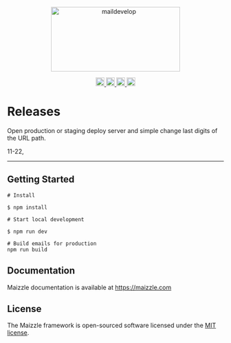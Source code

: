 <div align="center">
  <p>
    <a href="https://maizzle.com" target="_blank">
      <img src="https://res.cloudinary.com/patrik-vadura/image/upload/v1669367700/czechvisual/sluzby%20-%20logo/maildevelop_logo_ofuttn.svg" width="300" height="150" style="max-width: 100%;" alt="maildevelop">
    </a>
  </p>

  <p>
    <a href="https://www.czechvisual.space/sluno/newsletter/production/desktop/newsletter-11-22.html" target="_blank">
      <img src="https://res.cloudinary.com/patrik-vadura/image/upload/v1669369398/czechvisual/github%20-%20badges/badge_production_wh6c65.svg" height="20" style="max-width: 100%;" alt="">
    </a>
    <a href="https://www.czechvisual.space/sluno/newsletter/staging/desktop/newsletter-11-22.html" target="_blank">
      <img src="https://res.cloudinary.com/patrik-vadura/image/upload/v1669369399/czechvisual/github%20-%20badges/badge_staging_qsxceh.svg" height="20" style="max-width: 100%;" alt="">
    </a>
    <a href="https://maizzle.com" target="_blank">
      <img src="https://res.cloudinary.com/patrik-vadura/image/upload/v1669368548/czechvisual/github%20-%20badges/badge_documentation_cplqlp.svg" height="20" style="max-width: 100%;" alt="">
    </a>
    <a href="https://opensource.org/licenses/MIT" target="_blank">
      <img src="https://res.cloudinary.com/patrik-vadura/image/upload/v1669368548/czechvisual/github%20-%20badges/badge_license_sukqju.svg" height="20" style="max-width: 100%;" alt="">
    </a>
  </p>
</div>

# Releases

Open production or staging deploy server and simple change last digits of the URL path.

11-22,

---

## Getting Started

```
# Install

$ npm install

# Start local development

$ npm run dev

# Build emails for production
npm run build
```

## Documentation

Maizzle documentation is available at https://maizzle.com

## License

The Maizzle framework is open-sourced software licensed under the [MIT license](https://opensource.org/licenses/MIT).
